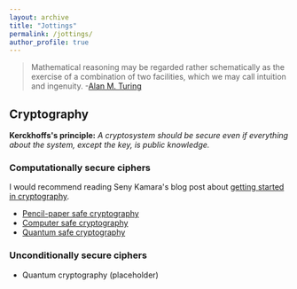 ```yaml
---
layout: archive
title: "Jottings"
permalink: /jottings/
author_profile: true
---
```


> Mathematical reasoning may be regarded rather schematically as the exercise of a combination of two facilities, which we may call intuition and ingenuity. 
> -[Alan M. Turing](https://en.wikiquote.org/wiki/Alan_Turing)

## Cryptography

**Kerckhoffs's principle:** *A cryptosystem should be secure even if everything about the system, except the key, is public knowledge.*

### Computationally secure ciphers

I would recommend reading Seny Kamara's blog post about [getting started in cryptography](http://esl.cs.brown.edu/blog/how-not-to-learn-cryptography/).

- [Pencil-paper safe cryptography](https://gkorpal.github.io/pencil)
- [Computer safe cryptography](https://gkorpal.github.io/computer)
- [Quantum safe cryptography](https://gkorpal.github.io/quantum)

### Unconditionally secure ciphers

- Quantum cryptography (placeholder)
